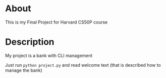 # About

This is my Final Project for Harvard CS50P course

# Description

My project is a bank with CLI management

Just run  `python project.py`
and read welcome text (that is described how to manage the bank)
